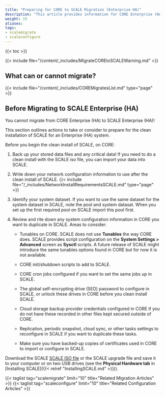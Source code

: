 ```yaml
---
title: "Preparing for CORE to SCALE Migration (Enterprise HA)"
description: "This article provides information for CORE Enterprise (HA) users planning to migrate to SCALE Enterprise (HA), and what you need to know and have ready before beginning the one-way process."
weight: 15
aliases:
tags:
- scalemigrate
- scaleconfigure
---
```


{{< toc >}}

{{< include file="/content/_includes/MigrateCOREtoSCALEWarning.md" >}}

## What can or cannot migrate?

{{< include file="/content/_includes/COREMigratesList.md" type="page" >}}

## Before Migrating to SCALE Enterprise (HA)

You cannot migrate from CORE Enterprise (HA) to SCALE Enterprise (HA)!

This section outlines actions to take or consider to prepare for the clean installation of SCALE for an Enterprise (HA) system.

Before you begin the clean install of SCALE, on CORE:

1. Back up your stored data files and any critical data! 
   If you need to do a clean install with the SCALE <file>iso</file> file, you can import your data into SCALE.

2. Write down your network configuration information to use after the clean install of SCALE.
   {{< include file="/_includes/NetworkInstallRequirementsSCALE.md" type="page" >}}

3. Identify your system dataset. 
   If you want to use the same dataset for the system dataset in SCALE, note the pool and system datasat. 
   When you set up the first required pool on SCALE import this pool first.

4. Review and rite down any system configuration information in CORE you want to duplicate in SCALE. Areas to consider:

   * Tunables on CORE.
     SCALE does not use **Tunables** the way CORE does. SCALE provides script configuration on the **System Settings > Advanced** screen as **Sysctl** scripts. 
     A future release of SCALE might introduce the same tunables options found in CORE but for now it is not available.

   * CORE init/shutdown scripts to add to SCALE. 

   * CORE cron jobs configured if you want to set the same jobs up in SCALE.

   * The global self-encrypting drive (SED) password to configure in SCALE, or unlock these drives in CORE before you clean install SCALE.

   * Cloud storage backup provider credentials configured in CORE if you do not have these recorded in other files kept secured outside of CORE. 
   
   * Replication, periodic snapshot, cloud sync, or other tasks settings to reconfigure in SCALE if you want to duplicate these tasks.

   * Make sure you have backed-up copies of certificates used in CORE to import or configure in SCALE. 

Download the SCALE [SCALE ISO file](https://www.truenas.com/download-tn-scale/) or the SCALE upgrade file and save it to your computer or on two USB drives (see the **Physical Hardware tab** in [Installing SCALE]({{< relref "InstallingSCALE.md" >}})). 

{{< taglist tag="scalemigrate" limit="10" title="Related Migration Articles" >}}
{{< taglist tag="scaleconfigure" limit="10" title="Related Configuration Articles" >}}